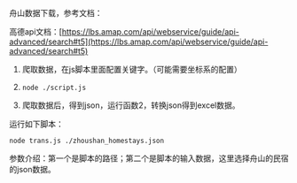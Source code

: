 舟山数据下载，参考文档：

高德api文档：[https://lbs.amap.com/api/webservice/guide/api-advanced/search#t5](https://lbs.amap.com/api/webservice/guide/api-advanced/search#t5)


1. 爬取数据，在js脚本里面配置关键字。（可能需要坐标系的配置）
2. ```
   node ./script.js
   ```
3. 爬取数据后，得到json，运行函数2，转换json得到excel数据。

运行如下脚本：

```
node trans.js ./zhoushan_homestays.json
```

参数介绍：第一个是脚本的路径；第二个是脚本的输入数据，这里选择舟山的民宿的json数据。
